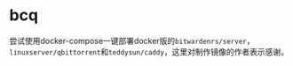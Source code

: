 # bcq
尝试使用docker-compose一键部署docker版的`bitwardenrs/server`，`linuxserver/qbittorrent`和`teddysun/caddy`，这里对制作镜像的作者表示感谢。
